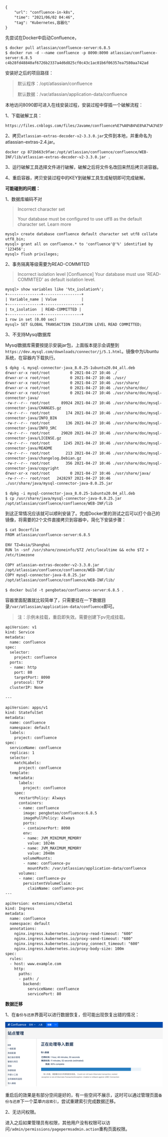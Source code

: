 ```
{
    "url": "confluence-in-k8s",
    "time": "2021/06/02 04:46",
    "tag": "Kubernetes,容器化"
}
```

先尝试在Docker中启动Confluence，

```
$ docker pull atlassian/confluence-server:6.8.5
$ docker run -d --name confluence -p 8090:8090 atlassian/confluence-server:6.8.5
c4b28fd48840af6726b2337a4d6d825cf0c43c1ac01b6f06357ea7580aa742ad
```

安装好之后的项目路径：

>  默认程序：/opt/atlassian/confluence
>
>  默认数据：/var/atlassian/application-data/confluence

本地访问8090即可进入在线安装过程，安装过程中穿插一个破解流程：

1、下载破解工具：

```
https://files.cnblogs.com/files/Javame/confluence%E7%A0%B4%E8%A7%A3%E5%B7%A5%E5%85%B7.zip
```

2、拷贝`atlassian-extras-decoder-v2-3.3.0.jar`文件到本地，并重命名为atlassian-extras-2.4.jar。

```
docker cp 871b663c9fae:/opt/atlassian/confluence/confluence/WEB-INF/lib/atlassian-extras-decoder-v2-3.3.0.jar .
```

3、运行破解工具选择文件进行破解，破解之后将文件名改回来然后拷贝进容器。

4、重启容器，拷贝安装过程中的KEY到破解工具生成秘钥即可完成破解。

**可能碰到的问题：**

1、数据库编码不对

> Incorrect character set
>
> Your database must be configured to use utf8 as the default character set. Learn more

```
mysql> create database confluence default character set utf8 collate utf8_bin;
mysql> grant all on confluence.* to 'confluence'@'%' identified by '123456'; 
mysql> flush privileges;
```

2、事务隔离等级需要为READ-COMMITED

> Incorrect isolation level
> [Confluence] Your database must use 'READ-COMMITED' as default isolation level.

```
mysql> show variables like '%tx_isolation%';
+---------------+-----------------+
| Variable_name | Value           |
+---------------+-----------------+
| tx_isolation  | READ-COMMITTED |
+---------------+-----------------+
1 row in set (0.00 sec)
mysql> SET GLOBAL TRANSACTION ISOLATION LEVEL READ COMMITTED;
```

3、不支持Mysql数据库

Mysql数据库需要按提示安装jar包，上面版本提示会调整到`https://dev.mysql.com/downloads/connector/j/5.1.html`。镜像中为Ubuntu系统，在容器内下载执行。

```
$ dpkg -L mysql-connector-java_8.0.25-1ubuntu20.04_all.deb
drwxr-xr-x root/root         0 2021-04-27 10:46 ./
drwxr-xr-x root/root         0 2021-04-27 10:46 ./usr/
drwxr-xr-x root/root         0 2021-04-27 10:46 ./usr/share/
drwxr-xr-x root/root         0 2021-04-27 10:46 ./usr/share/doc/
drwxr-xr-x root/root         0 2021-04-27 10:46 ./usr/share/doc/mysql-connector-java/
-rw-r--r-- root/root     89924 2021-04-27 10:46 ./usr/share/doc/mysql-connector-java/CHANGES.gz
-rw-r--r-- root/root       174 2021-04-27 10:46 ./usr/share/doc/mysql-connector-java/INFO_BIN
-rw-r--r-- root/root       136 2021-04-27 10:46 ./usr/share/doc/mysql-connector-java/INFO_SRC
-rw-r--r-- root/root     29020 2021-04-27 10:46 ./usr/share/doc/mysql-connector-java/LICENSE.gz
-rw-r--r-- root/root      1245 2021-04-27 10:46 ./usr/share/doc/mysql-connector-java/README
-rw-r--r-- root/root       213 2021-04-27 10:46 ./usr/share/doc/mysql-connector-java/changelog.Debian.gz
-rw-r--r-- root/root       356 2021-04-27 10:46 ./usr/share/doc/mysql-connector-java/copyright
drwxr-xr-x root/root         0 2021-04-27 10:46 ./usr/share/java/
-rw-r--r-- root/root   2428297 2021-04-27 10:46 ./usr/share/java/mysql-connector-java-8.0.25.jar

$ dpkg -i mysql-connector-java_8.0.25-1ubuntu20.04_all.deb
$ cp /usr/share/java/mysql-connector-java-8.0.25.jar /opt/atlassian/confluence/confluence/WEB-INF/lib
```

到这正常情况应该就可以顺利安装了。完成Docker里的测试之后可以打个自己的镜像，将需要的2个文件直接拷贝到容器中，简化下安装步骤：

```
$ cat Docerfile
FROM atlassian/confluence-server:6.8.5

ENV TZ=Asia/Shanghai
RUN ln -snf /usr/share/zoneinfo/$TZ /etc/localtime && echo $TZ > /etc/timezone

COPY atlassian-extras-decoder-v2-3.3.0.jar /opt/atlassian/confluence/confluence/WEB-INF/lib/
COPY mysql-connector-java-8.0.25.jar /opt/atlassian/confluence/confluence/WEB-INF/lib/

$ docker build -t pengbotao/confluence-server:6.8.5 .
```

容器里面配置就比较简单了，只需要挂在一下数据目录`/var/atlassian/application-data/confluence`即可。

> 注：示例未挂载，重启即失效。需要创建下pv完成挂载。

```
apiVersion: v1
kind: Service
metadata:
  name: confluence
spec:
  selector:
    project: confluence
  ports:
  - name: http
    port: 80
    targetPort: 8090
    protocol: TCP
  clusterIP: None

---

apiVersion: apps/v1
kind: StatefulSet
metadata:
  name: confluence
  namespace: default
  labels:
    project: confluence
spec:
  serviceName: confluence
  replicas: 1
  selector:
    matchLabels:
      project: confluence
  template:
    metadata:
      labels:
        project: confluence
    spec:
      restartPolicy: Always
      containers:
      - name: confluence
        image: pengbotao/confluence:6.8.5
        imagePullPolicy: Always
        ports:
        - containerPort: 8090
        env:
        - name: JVM_MINIMUM_MEMORY
          value: 1024m
        - name: JVM_MAXIMUM_MEMORY
          value: 2048m
        volumeMounts:
        - name: confluence-pv
          mountPath: /var/atlassian/application-data/confluence
      volumes:
      - name: confluence-pv
        persistentVolumeClaim:
          claimName: confluence-pvc
---

apiVersion: extensions/v1beta1
kind: Ingress
metadata:
  name: confluence
  namespace: default
  annotations:
    nginx.ingress.kubernetes.io/proxy-read-timeout: "600"
    nginx.ingress.kubernetes.io/proxy-send-timeout: "600"
    nginx.ingress.kubernetes.io/proxy_connect_timeout: "600"
    nginx.ingress.kubernetes.io/proxy-body-size: 100m
spec:
  rules:
  - host: www.example.com
    http:
      paths:
      - path: /
        backend:
          serviceName: confluence
          servicePort: 80
```

**数据迁移**

1、在`备份与还原`界面可以进行数据恢复，但可能出现恢复出错的情况：

![](../../static/uploads/confluence-restore-error.png)

重启后的效果是有部分空间是好的，有一些空间不展示，这时可以通过管理页面`备份与还原`下一个菜单`内容索引`，尝试重建索引完成数据迁移。

2、无访问权限。

进入之后如果管理员有权限，其他用户没有权限可以访问`/admin/permissions/pagepermsadmin.action`重构页面权限。